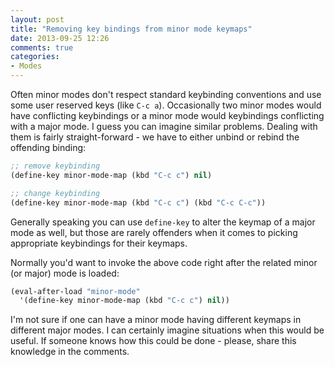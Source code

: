 ```yaml
---
layout: post
title: "Removing key bindings from minor mode keymaps"
date: 2013-09-25 12:26
comments: true
categories:
- Modes
---
```


Often minor modes don't respect standard keybinding conventions and
use some user reserved keys (like `C-c a`). Occasionally two minor
modes would have conflicting keybindings or a minor mode would
keybindings conflicting with a major mode. I guess you can imagine
similar problems. Dealing with them is fairly straight-forward - we
have to either unbind or rebind the offending binding:

``` cl
;; remove keybinding
(define-key minor-mode-map (kbd "C-c c") nil)

;; change keybinding
(define-key minor-mode-map (kbd "C-c c") (kbd "C-c C-c"))
```

Generally speaking you can use `define-key` to alter the keymap of a
major mode as well, but those are rarely offenders when it comes to
picking appropriate keybindings for their keymaps.

Normally you'd want to invoke the above code right after the related
minor (or major) mode is loaded:

``` cl
(eval-after-load "minor-mode"
  '(define-key minor-mode-map (kbd "C-c c") nil))
```

I'm not sure if one can have a minor mode having different keymaps in
different major modes. I can certainly imagine situations when this
would be useful. If someone knows how this could be done - please,
share this knowledge in the comments.

